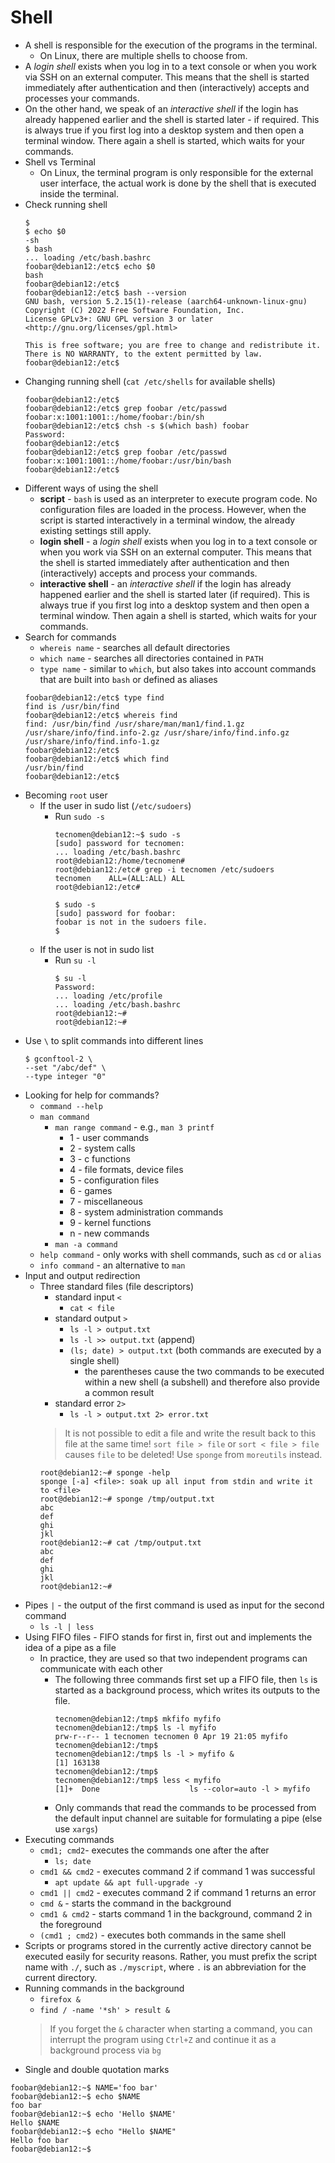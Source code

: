 # Shell

- A shell is responsible for the execution of the programs in the terminal.
    - On Linux, there are multiple shells to choose from.
- A *login shell* exists when you log in to a text console or when you work via SSH on an external computer. This means that the shell is started immediately after authentication and then (interactively) accepts and processes your commands.
- On the other hand, we speak of an *interactive shell* if the login has already happened earlier and the shell is started later - if required. This is always true if you first log into a desktop system and then open a terminal window. There again a shell is started, which waits for your commands.
- Shell vs Terminal
    - On Linux, the terminal program is only responsible for the external user interface, the actual work is done by the shell that is executed inside the terminal.
- Check running shell
    ```
    $ 
    $ echo $0
    -sh
    $ bash
    ... loading /etc/bash.bashrc
    foobar@debian12:/etc$ echo $0
    bash
    foobar@debian12:/etc$ 
    foobar@debian12:/etc$ bash --version
    GNU bash, version 5.2.15(1)-release (aarch64-unknown-linux-gnu)
    Copyright (C) 2022 Free Software Foundation, Inc.
    License GPLv3+: GNU GPL version 3 or later <http://gnu.org/licenses/gpl.html>

    This is free software; you are free to change and redistribute it.
    There is NO WARRANTY, to the extent permitted by law.
    foobar@debian12:/etc$ 
    ``` 
- Changing running shell (`cat /etc/shells` for available shells)
    ```
    foobar@debian12:/etc$ 
    foobar@debian12:/etc$ grep foobar /etc/passwd
    foobar:x:1001:1001::/home/foobar:/bin/sh
    foobar@debian12:/etc$ chsh -s $(which bash) foobar
    Password: 
    foobar@debian12:/etc$ 
    foobar@debian12:/etc$ grep foobar /etc/passwd
    foobar:x:1001:1001::/home/foobar:/usr/bin/bash
    foobar@debian12:/etc$ 
    ```
- Different ways of using the shell
    - **script** - `bash` is used as an interpreter to execute program code. No configuration files are loaded in the process. However, when the script is started interactively in a terminal window, the already existing settings still apply.
    - **login shell** - a *login shell* exists when you log in to a text console or when you work via SSH on an external computer. This means that the shell is started immediately after authentication and then (interactively) accepts and process your commands.
    - **interactive shell** - an *interactive shell* if the login has already happened earlier and the shell is started later (if required). This is always true if you first log into a desktop system and then open a terminal window. Then again a shell is started, which waits for your commands.    
- Search for commands
    - `whereis name` - searches all default directories
    - `which name` - searches all directories contained in `PATH`
    - `type name` - similar to `which`, but also takes into account commands that are built into `bash` or defined as aliases
    ```
    foobar@debian12:/etc$ type find
    find is /usr/bin/find
    foobar@debian12:/etc$ whereis find
    find: /usr/bin/find /usr/share/man/man1/find.1.gz /usr/share/info/find.info-2.gz /usr/share/info/find.info.gz /usr/share/info/find.info-1.gz
    foobar@debian12:/etc$ 
    foobar@debian12:/etc$ which find
    /usr/bin/find
    foobar@debian12:/etc$ 
    ```
- Becoming `root` user
    - If the user in sudo list (`/etc/sudoers`)
        - Run `sudo -s`
            ```
            tecnomen@debian12:~$ sudo -s
            [sudo] password for tecnomen: 
            ... loading /etc/bash.bashrc
            root@debian12:/home/tecnomen# 
            root@debian12:/etc# grep -i tecnomen /etc/sudoers
            tecnomen	ALL=(ALL:ALL) ALL
            root@debian12:/etc# 

            $ sudo -s
            [sudo] password for foobar: 
            foobar is not in the sudoers file.
            $ 
            ```
    - If the user is not in sudo list
        - Run `su -l`
            ```
            $ su -l
            Password: 
            ... loading /etc/profile
            ... loading /etc/bash.bashrc
            root@debian12:~# 
            root@debian12:~# 
            ```        
- Use `\` to split commands into different lines
    ```
    $ gconftool-2 \
    --set "/abc/def" \
    --type integer "0"
    ```
- Looking for help for commands?
    - `command --help`
    - `man command`
        - `man range command` - e.g., `man 3 printf`
            - 1 - user commands
            - 2 - system calls
            - 3 - c functions
            - 4 - file formats, device files
            - 5 - configuration files
            - 6 - games
            - 7 - miscellaneous
            - 8 - system administration commands
            - 9 - kernel functions
            - n - new commands
        - `man -a command`
    - `help command` - only works with shell commands, such as `cd` or `alias`
    - `info command` - an alternative to `man`
- Input and output redirection
    - Three standard files (file descriptors)
        - standard input `<`
            - `cat < file`
        - standard output `>`
            - `ls -l > output.txt`
            - `ls -l >> output.txt` (append)
            - `(ls; date) > output.txt` (both commands are executed by a single shell)
                - the parentheses cause the two commands to be executed within a new shell (a subshell) and therefore also provide a common result
        - standard error `2>`
            - `ls -l > output.txt 2> error.txt`
        > It is not possible to edit a file and write the result back to this file at the same time! `sort file > file` or `sort < file > file` causes `file` to be deleted! Use `sponge` from `moreutils` instead.
        ```
        root@debian12:~# sponge -help
        sponge [-a] <file>: soak up all input from stdin and write it to <file>
        root@debian12:~# sponge /tmp/output.txt
        abc
        def
        ghi
        jkl
        root@debian12:~# cat /tmp/output.txt 
        abc
        def
        ghi
        jkl
        root@debian12:~#
        ```
- Pipes `|` - the output of the first command is used as input for the second command
    - `ls -l | less`
- Using FIFO files - FIFO stands for first in, first out and implements the idea of a pipe as a file
    - In practice, they are used so that two independent programs can communicate with each other
        - The following three commands first set up a FIFO file, then `ls` is started as a background process, which writes its outputs to the file.
            ```
            tecnomen@debian12:/tmp$ mkfifo myfifo
            tecnomen@debian12:/tmp$ ls -l myfifo
            prw-r--r-- 1 tecnomen tecnomen 0 Apr 19 21:05 myfifo
            tecnomen@debian12:/tmp$ 
            tecnomen@debian12:/tmp$ ls -l > myfifo &
            [1] 163138
            tecnomen@debian12:/tmp$ 
            tecnomen@debian12:/tmp$ less < myfifo
            [1]+  Done                    ls --color=auto -l > myfifo
            ```
        - Only commands that read the commands to be processed from the default input channel are suitable for formulating a pipe (else use `xargs`)
- Executing commands
    - `cmd1; cmd2`- executes the commands one after the after
        - `ls; date`
    - `cmd1 && cmd2` - executes command 2 if command 1 was successful
        - `apt update && apt full-upgrade -y`
    - `cmd1 || cmd2` - executes command 2 if command 1 returns an error
    - `cmd &` - starts the command in the background
    - `cmd1 & cmd2` - starts command 1 in the background, command 2 in the foreground
    - `(cmd1 ; cmd2)` - executes both commands in the same shell
- Scripts or programs stored in the currently active directory cannot be executed easily for security reasons. Rather, you must prefix the script name with `./`, such as `./myscript`, where `.` is an abbreviation for the current directory.
- Running commands in the background
    - `firefox &`
    - `find / -name '*sh' > result &`
    > If you forget the `&` character when starting a command, you can interrupt the program using `Ctrl+Z` and continue it as a background process via `bg`
- Single and double quotation marks
```
foobar@debian12:~$ NAME='foo bar'
foobar@debian12:~$ echo $NAME
foo bar
foobar@debian12:~$ echo 'Hello $NAME'
Hello $NAME
foobar@debian12:~$ echo "Hello $NAME"
Hello foo bar
foobar@debian12:~$
```